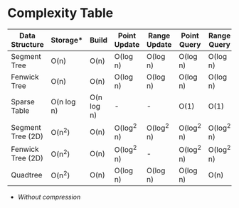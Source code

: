 # Complexity Table

Data Structure | Storage* | Build | Point Update | Range Update | Point Query | Range Query
--- | --- | --- | --- | --- | --- | ---
Segment Tree | O(n) | O(n) | O(log n) | O(log n) | O(log n) | O(log n)
Fenwick Tree | O(n) | O(n) | O(log n) | O(log n) | O(log n) | O(log n)
Sparse Table | O(n log n) | O(n log n) | - | - | O(1) | O(1)
Segment Tree (2D) | O(n<sup>2</sup>) | O(n) | O(log<sup>2</sup> n) | O(log<sup>2</sup> n) | O(log<sup>2</sup> n) | O(log<sup>2</sup> n)
Fenwick Tree (2D) | O(n<sup>2</sup>) | O(n) | O(log<sup>2</sup> n) | - | O(log<sup>2</sup> n) | O(log<sup>2</sup> n)
Quadtree | O(n<sup>2</sup>) | O(n) | O(log n) | O(log n) | O(log n) | O(n)

* _Without compression_
